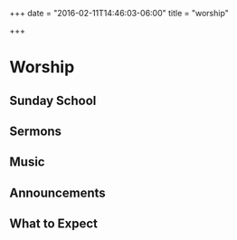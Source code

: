 +++
date = "2016-02-11T14:46:03-06:00"
title = "worship"

+++

# Worship

## Sunday School

## Sermons

## Music

## Announcements

## What to Expect
